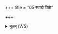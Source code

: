 +++
title = "05 स्वादो पितो"

+++
<details><summary>मूलम् (WS)</summary>

स्वादो पितो मधो पितो उप नः पितवा गहि ।  
शिवः शिवाभिरूतिभिः ॥॥ ५ ॥  
सिंहो भूत्वा गामृणात्यग्निर्भूत्वा धान्यम् ।  
इन्द्रराशिरनिर्मितो मयारं चाव गच्छति ॥ ६ ॥
</details>